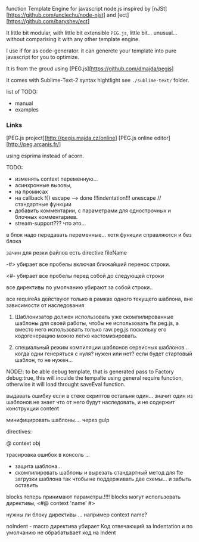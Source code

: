 function Template Engine for javascript node.js inspired by [nJSt][https://github.com/unclechu/node-njst] and [ect][https://github.com/baryshev/ect]

It little bit modular, with little bit extensible `PEG.js`, little bit... unusual... without comparising it with any other template engine.

I use if for as code-generator.
it can generete your template into pure javascript for you to optimize. 

It is from the groud using [PEG.js][https://github.com/dmajda/pegjs]

It comes with Sublime-Text-2 syntax hightlight see `./sublime-text/` folder.

list of TODO:

- manual
- examples


### Links

[PEG.js project][http://pegjs.majda.cz/online]
[PEG.js online editor][http://peg.arcanis.fr/]

using esprima instead of acorn.

TODO:
 - изменять context переменную...
 - асинхронные вызовы, 
  - на промисах
  - на callback
  !{} escape --> done
  !!!indentation!!!
 unescape // стандартные функции
 - добавить комментарии, с параметрами для однострочных и блочных комментариев.
 - stream-support??? что это...

в блок надо передавать переменные... хотя функции справляются и без блока

зачин для резки файлов есть directive fileName

-#> убирает все пробелы включая ближайший перенос строки.

<#- убирает все пробелы перед собой до следующей строки

все директивы по умолчанию убирают за собой строки..

все requireAs действуют только в рамках одного текущего шаблона, вне зависимости от наследования

1. Шаблонизатор должен использовать уже скомпилированные шаблоны для своей работы, чтобы не использовать fte.peg.js, а вместо него использовать только raw.peg.js поскольку его кодогенерацию можно легко кастомизировать.

2. специальный режим компиляции шаблонов сервисных шаблонов...
когда одни генеряться с нуля? нужен или нет? если будет стартовый шаблон, то не нужен...

NODE!: to be able debug template, that is generated pass to Factory debug:true, this will inculde the tempalte using general require function, otherwise it will load throught saveEval function.

выдавать ошибку если в стеке скриптов остальня один... значит один из шаблонов не знает что от него будут наследовать, и не содержит конструкции content

минифицировать шаблоны.... через gulp

directives:

@ context obj

трасировка ошибок в консоль ... 
- защита шаблона...
- скомпилировать шаблоны и вырезать стандартный метод для fte загрузки шаблона так чтобы не поддерживать две схемы... и забыть оставить


blocks теперь принимают параметры.!!!!
blocks могут использовать директивы,
 <#@ context 'name' #>


нужны ли блоку директивы ... например context name?

noIndent - macro директива убирает Код отвечающий за Indentation
и по умолчанию не обрабатывает код на Indent